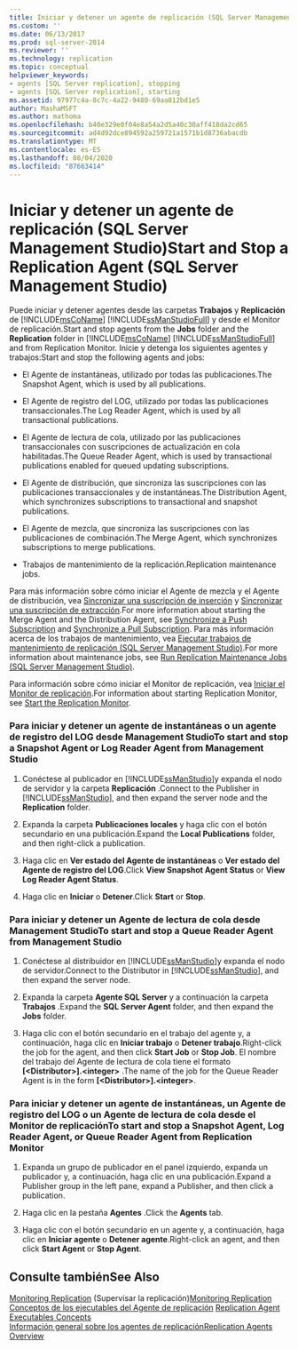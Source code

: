 ```yaml
---
title: Iniciar y detener un agente de replicación (SQL Server Management Studio) | Microsoft Docs
ms.custom: ''
ms.date: 06/13/2017
ms.prod: sql-server-2014
ms.reviewer: ''
ms.technology: replication
ms.topic: conceptual
helpviewer_keywords:
- agents [SQL Server replication], stopping
- agents [SQL Server replication], starting
ms.assetid: 97977c4a-8c7c-4a22-9480-69aa812bd1e5
author: MashaMSFT
ms.author: mathoma
ms.openlocfilehash: b40e329e0f04e8a54a2d5a40c30aff418da2cd65
ms.sourcegitcommit: ad4d92dce894592a259721a1571b1d8736abacdb
ms.translationtype: MT
ms.contentlocale: es-ES
ms.lasthandoff: 08/04/2020
ms.locfileid: "87663414"
---
```

# <a name="start-and-stop-a-replication-agent-sql-server-management-studio"></a><span data-ttu-id="507bd-102">Iniciar y detener un agente de replicación (SQL Server Management Studio)</span><span class="sxs-lookup"><span data-stu-id="507bd-102">Start and Stop a Replication Agent (SQL Server Management Studio)</span></span>
  <span data-ttu-id="507bd-103">Puede iniciar y detener agentes desde las carpetas **Trabajos** y **Replicación** de [!INCLUDE[msCoName](../../../includes/msconame-md.md)] [!INCLUDE[ssManStudioFull](../../../includes/ssmanstudiofull-md.md)] y desde el Monitor de replicación.</span><span class="sxs-lookup"><span data-stu-id="507bd-103">Start and stop agents from the **Jobs** folder and the **Replication** folder in [!INCLUDE[msCoName](../../../includes/msconame-md.md)] [!INCLUDE[ssManStudioFull](../../../includes/ssmanstudiofull-md.md)] and from Replication Monitor.</span></span> <span data-ttu-id="507bd-104">Inicie y detenga los siguientes agentes y trabajos:</span><span class="sxs-lookup"><span data-stu-id="507bd-104">Start and stop the following agents and jobs:</span></span>  
  
-   <span data-ttu-id="507bd-105">El Agente de instantáneas, utilizado por todas las publicaciones.</span><span class="sxs-lookup"><span data-stu-id="507bd-105">The Snapshot Agent, which is used by all publications.</span></span>  
  
-   <span data-ttu-id="507bd-106">El Agente de registro del LOG, utilizado por todas las publicaciones transaccionales.</span><span class="sxs-lookup"><span data-stu-id="507bd-106">The Log Reader Agent, which is used by all transactional publications.</span></span>  
  
-   <span data-ttu-id="507bd-107">El Agente de lectura de cola, utilizado por las publicaciones transaccionales con suscripciones de actualización en cola habilitadas.</span><span class="sxs-lookup"><span data-stu-id="507bd-107">The Queue Reader Agent, which is used by transactional publications enabled for queued updating subscriptions.</span></span>  
  
-   <span data-ttu-id="507bd-108">El Agente de distribución, que sincroniza las suscripciones con las publicaciones transaccionales y de instantáneas.</span><span class="sxs-lookup"><span data-stu-id="507bd-108">The Distribution Agent, which synchronizes subscriptions to transactional and snapshot publications.</span></span>  
  
-   <span data-ttu-id="507bd-109">El Agente de mezcla, que sincroniza las suscripciones con las publicaciones de combinación.</span><span class="sxs-lookup"><span data-stu-id="507bd-109">The Merge Agent, which synchronizes subscriptions to merge publications.</span></span>  
  
-   <span data-ttu-id="507bd-110">Trabajos de mantenimiento de la replicación.</span><span class="sxs-lookup"><span data-stu-id="507bd-110">Replication maintenance jobs.</span></span>  
  
 <span data-ttu-id="507bd-111">Para más información sobre cómo iniciar el Agente de mezcla y el Agente de distribución, vea [Sincronizar una suscripción de inserción](../synchronize-a-push-subscription.md) y [Sincronizar una suscripción de extracción](../synchronize-a-pull-subscription.md).</span><span class="sxs-lookup"><span data-stu-id="507bd-111">For more information about starting the Merge Agent and the Distribution Agent, see [Synchronize a Push Subscription](../synchronize-a-push-subscription.md) and [Synchronize a Pull Subscription](../synchronize-a-pull-subscription.md).</span></span> <span data-ttu-id="507bd-112">Para más información acerca de los trabajos de mantenimiento, vea [Ejecutar trabajos de mantenimiento de replicación &#40;SQL Server Management Studio&#41;](../../../ssms/sql-server-management-studio-ssms.md).</span><span class="sxs-lookup"><span data-stu-id="507bd-112">For more information about maintenance jobs, see [Run Replication Maintenance Jobs &#40;SQL Server Management Studio&#41;](../../../ssms/sql-server-management-studio-ssms.md).</span></span>  
  
 <span data-ttu-id="507bd-113">Para información sobre cómo iniciar el Monitor de replicación, vea [Iniciar el Monitor de replicación](../monitor/start-the-replication-monitor.md).</span><span class="sxs-lookup"><span data-stu-id="507bd-113">For information about starting Replication Monitor, see [Start the Replication Monitor](../monitor/start-the-replication-monitor.md).</span></span>  
  
### <a name="to-start-and-stop-a-snapshot-agent-or-log-reader-agent-from-management-studio"></a><span data-ttu-id="507bd-114">Para iniciar y detener un agente de instantáneas o un agente de registro del LOG desde Management Studio</span><span class="sxs-lookup"><span data-stu-id="507bd-114">To start and stop a Snapshot Agent or Log Reader Agent from Management Studio</span></span>  
  
1.  <span data-ttu-id="507bd-115">Conéctese al publicador en [!INCLUDE[ssManStudio](../../../includes/ssmanstudio-md.md)]y expanda el nodo de servidor y la carpeta **Replicación** .</span><span class="sxs-lookup"><span data-stu-id="507bd-115">Connect to the Publisher in [!INCLUDE[ssManStudio](../../../includes/ssmanstudio-md.md)], and then expand the server node and the **Replication** folder.</span></span>  
  
2.  <span data-ttu-id="507bd-116">Expanda la carpeta **Publicaciones locales** y haga clic con el botón secundario en una publicación.</span><span class="sxs-lookup"><span data-stu-id="507bd-116">Expand the **Local Publications** folder, and then right-click a publication.</span></span>  
  
3.  <span data-ttu-id="507bd-117">Haga clic en **Ver estado del Agente de instantáneas** o **Ver estado del Agente de registro del LOG**.</span><span class="sxs-lookup"><span data-stu-id="507bd-117">Click **View Snapshot Agent Status** or **View Log Reader Agent Status**.</span></span>  
  
4.  <span data-ttu-id="507bd-118">Haga clic en **Iniciar** o **Detener**.</span><span class="sxs-lookup"><span data-stu-id="507bd-118">Click **Start** or **Stop**.</span></span>  
  
### <a name="to-start-and-stop-a-queue-reader-agent-from-management-studio"></a><span data-ttu-id="507bd-119">Para iniciar y detener un Agente de lectura de cola desde Management Studio</span><span class="sxs-lookup"><span data-stu-id="507bd-119">To start and stop a Queue Reader Agent from Management Studio</span></span>  
  
1.  <span data-ttu-id="507bd-120">Conéctese al distribuidor en [!INCLUDE[ssManStudio](../../../includes/ssmanstudio-md.md)]y expanda el nodo de servidor.</span><span class="sxs-lookup"><span data-stu-id="507bd-120">Connect to the Distributor in [!INCLUDE[ssManStudio](../../../includes/ssmanstudio-md.md)], and then expand the server node.</span></span>  
  
2.  <span data-ttu-id="507bd-121">Expanda la carpeta **Agente SQL Server** y a continuación la carpeta **Trabajos** .</span><span class="sxs-lookup"><span data-stu-id="507bd-121">Expand the **SQL Server Agent** folder, and then expand the **Jobs** folder.</span></span>  
  
3.  <span data-ttu-id="507bd-122">Haga clic con el botón secundario en el trabajo del agente y, a continuación, haga clic en **Iniciar trabajo** o **Detener trabajo**.</span><span class="sxs-lookup"><span data-stu-id="507bd-122">Right-click the job for the agent, and then click **Start Job** or **Stop Job**.</span></span> <span data-ttu-id="507bd-123">El nombre del trabajo del Agente de lectura de cola tiene el formato **[\<Distributor>].\<integer>** .</span><span class="sxs-lookup"><span data-stu-id="507bd-123">The name of the job for the Queue Reader Agent is in the form **[\<Distributor>].\<integer>**.</span></span>  
  
### <a name="to-start-and-stop-a-snapshot-agent-log-reader-agent-or-queue-reader-agent-from-replication-monitor"></a><span data-ttu-id="507bd-124">Para iniciar y detener un agente de instantáneas, un Agente de registro del LOG o un Agente de lectura de cola desde el Monitor de replicación</span><span class="sxs-lookup"><span data-stu-id="507bd-124">To start and stop a Snapshot Agent, Log Reader Agent, or Queue Reader Agent from Replication Monitor</span></span>  
  
1.  <span data-ttu-id="507bd-125">Expanda un grupo de publicador en el panel izquierdo, expanda un publicador y, a continuación, haga clic en una publicación.</span><span class="sxs-lookup"><span data-stu-id="507bd-125">Expand a Publisher group in the left pane, expand a Publisher, and then click a publication.</span></span>  
  
2.  <span data-ttu-id="507bd-126">Haga clic en la pestaña **Agentes** .</span><span class="sxs-lookup"><span data-stu-id="507bd-126">Click the **Agents** tab.</span></span>  
  
3.  <span data-ttu-id="507bd-127">Haga clic con el botón secundario en un agente y, a continuación, haga clic en **Iniciar agente** o **Detener agente**.</span><span class="sxs-lookup"><span data-stu-id="507bd-127">Right-click an agent, and then click **Start Agent** or **Stop Agent**.</span></span>  
  
## <a name="see-also"></a><span data-ttu-id="507bd-128">Consulte también</span><span class="sxs-lookup"><span data-stu-id="507bd-128">See Also</span></span>  
 <span data-ttu-id="507bd-129">[Monitoring Replication](../monitoring-replication.md)  (Supervisar la replicación)</span><span class="sxs-lookup"><span data-stu-id="507bd-129">[Monitoring Replication](../monitoring-replication.md) </span></span>  
 <span data-ttu-id="507bd-130">[Conceptos de los ejecutables del Agente de replicación](../concepts/replication-agent-executables-concepts.md) </span><span class="sxs-lookup"><span data-stu-id="507bd-130">[Replication Agent Executables Concepts](../concepts/replication-agent-executables-concepts.md) </span></span>  
 [<span data-ttu-id="507bd-131">Información general sobre los agentes de replicación</span><span class="sxs-lookup"><span data-stu-id="507bd-131">Replication Agents Overview</span></span>](replication-agents-overview.md)  
  
  
